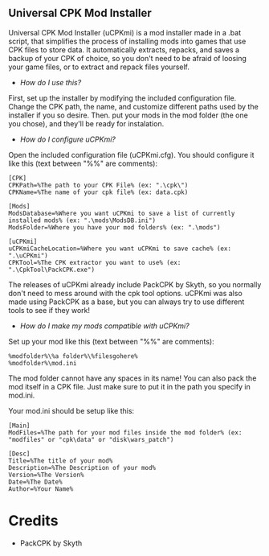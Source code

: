 ## Universal CPK Mod Installer

Universal CPK Mod Installer (uCPKmi) is a mod installer made in a .bat script, that simplifies the process of installing mods into games that use CPK files to store data.
It automatically extracts, repacks, and saves a backup of your CPK of choice, so you don't need to be afraid of loosing your game files, or to extract and repack files yourself.

- *How do I use this?*

First, set up the installer by modifying the included configuration file. Change the CPK path, the name, and customize different paths used by the installer if you so desire. Then. put your mods in the mod folder (the one you chose), and they'll be ready for instalation.

- *How do I configure uCPKmi?*

Open the included configuration file (uCPKmi.cfg). You should configure it like this (text between "%%" are comments):
```
[CPK]
CPKPath=%The path to your CPK File% (ex: ".\cpk\")
CPKName=%The name of your cpk file% (ex: data.cpk)

[Mods]
ModsDatabase=%Where you want uCPKmi to save a list of currently installed mods% (ex: ".\mods\ModsDB.ini")
ModsFolder=%Where you have your mod folders% (ex: ".\mods")

[uCPKmi]
uCPKmiCacheLocation=%Where you want uCPKmi to save cache% (ex: ".\uCPKmi")
CPKTool=%The CPK extractor you want to use% (ex: ".\CpkTool\PackCPK.exe")
```
The releases of uCPKmi already include PackCPK by Skyth, so you normally don't need to mess around with the cpk tool options. uCPKmi was also made using PackCPK as a base, but you can always try to use different tools to see if they work!

- *How do I make my mods compatible with uCPKmi?*

Set up your mod like this (text between "%%" are comments):
```
%modfolder%\%a folder%\%filesgohere%
%modfolder%\mod.ini
```
The mod folder cannot have any spaces in its name!
You can also pack the mod itself in a CPK file. Just make sure to put it in the path you specify in mod.ini.

Your mod.ini should be setup like this:
```
[Main]
ModFiles=%The path for your mod files inside the mod folder% (ex: "modfiles" or "cpk\data" or "disk\wars_patch")

[Desc]
Title=%The title of your mod%
Description=%The Description of your mod%
Version=%The Version%
Date=%The Date%
Author=%Your Name%
```

# Credits
- PackCPK by Skyth

